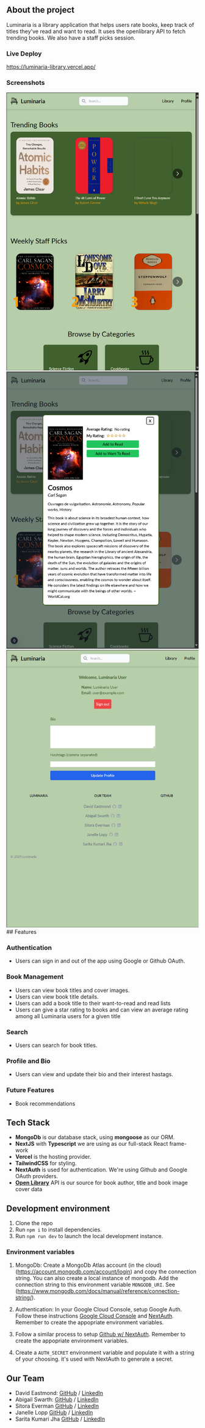 ## About the project

Luminaria is a library application that helps users rate books, keep track of titles they've read and want to read. It uses the openlibrary API to fetch trending books. We also have a staff picks session.

### Live Deploy

https://luminaria-library.vercel.app/

### Screenshots

<img src="public/screenshots/img00.png" />
<img src="public/screenshots/img01.png" />
<img src="public/screenshots/img02.png" />
## Features

### Authentication

- Users can sign in and out of the app using Google or Github OAuth.

### Book Management

- Users can view book titles and cover images.
- Users can view book title details.
- Users can add a book title to their want-to-read and read lists
- Users can give a star rating to books and can view an average rating among all Luminaria users for a given title

### Search

- Users can search for book titles.

### Profile and Bio

- Users can view and update their bio and their interest hastags.

### Future Features

- Book recommendations

## Tech Stack

- <b>MongoDb</b> is our database stack, using <b>mongoose</b> as our ORM.
- <b>NextJS</b> with <b>Typescript</b> we are using as our full-stack React frame-work
- <b>Vercel</b> is the hosting provider.
- <b>TailwindCSS</b> for styling.
- <b>NextAuth</b> is used for authentication. We're using Github and Google OAuth providers.
- <b>[Open Library](https://openlibrary.org/)</b> API is our source for book author, title and book image cover data

## Development environment

1. Clone the repo
2. Run `npm i` to install dependencies.
3. Run `npm run dev` to launch the local development instance.

### Environment variables

1. MongoDb: Create a MongoDb Atlas account (in the cloud) (https://account.mongodb.com/account/login) and copy the connection string. You can also create a local instance of mongodb. Add the connection string to this environment variable `MONGODB_URI`. See (https://www.mongodb.com/docs/manual/reference/connection-string/).

2. Authentication: In your Google Cloud Console, setup Google Auth. Follow these instructions [Google Cloud Console](https://developers.google.com/identity/protocols/oauth2) and [NextAuth](https://authjs.dev/getting-started/providers/google). Remember to create the appopriate environment variables.

3. Follow a similar process to setup [Github w/ NextAuth](https://authjs.dev/getting-started/providers/github?framework=next-js). Remember to create the appopriate environment variables.

4. Create a `AUTH_SECRET` environment variable and populate it with a string of your choosing. it's used with NextAuth to generate a secret. <br>

## Our Team

- David Eastmond: [GitHub](https://github.com/davideastmond) / [LinkedIn](https://linkedin.com/in/david-eastmond-2783ab18a)
- Abigail Swarth: [GitHub](https://github.com/abby-wankenobi) / [LinkedIn](www.linkedin.com/in/abigailswarth)
- Sitora Everman [GitHub](https://github.com/sittora) / [LinkedIn](https://www.linkedin.com/in/sitora-everman/)
- Janelle Lopp [GitHub](https://github.com/Jnicolle98) / [LinkedIn](https://www.linkedin.com/in/janelle-lopp/)
- Sarita Kumari Jha [GitHub](https://github.com/Sarita1517) / [LinkedIn](https://www.linkedin.com/in/sjhabsc/)
